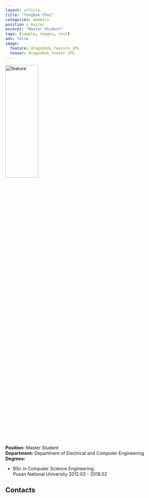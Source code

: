 ```yaml
---
layout: article
title: "Yongbok Choi"
categories: members
position : master
excerpt: "Master Student"
tags: [sample, images, test]
ads: false
image:
  feature: dragonbok_feature.JPG
  teaser: dragonbok_teaser.JPG
---
```


<div><img style="width: 45%; height: 30%" src="{{ site.baseurl }}/images/{{ page.image.feature }}" alt="feature" ></div>

**Position:** Master Student <br/>
**Department:** Department of Electrical and Computer Engineering <br/>
**Degrees:** <br/>
* BSc in Computer Science Engineering <br/>
Pusan National University 2012.03 - 2018.02

## Contacts


